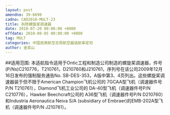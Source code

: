 ```yaml
---
layout: post
amendno: 39-6698
cadno: CAD2010-MULT-23
title: 拆除螺旋桨调速器
date: 2010-07-20 00:00:00 +0800
effdate: 2010-08-05 00:00:00 +0800
tag: MULT
categories: 中国民用航空总局航空器适航审定司
author: 金奕山
---
```


##适用范围:
本适航指令适用于Ontic工程和制造公司制造的螺旋桨调速器，件号(P/Ns)C210776，T210761，D210760和J210761，序列号在该公司2009年12月16日发布的强制服务通告No. SB-DES-353，A版中第3、4页列出。这些螺旋桨调速器装于但不限于American Champion飞机公司的 7GCAA型飞机（调速器件号 P/N T210761），Diamond飞机工业公司的 DA-40型飞机（调速器件号P/N C210776），Hawker Beechcraft公司的 A36型飞机（调速器件号P/N D210760）和Industria Aeronautica Neiva S/A (subsidiary of Embraer)的EMB-202A型飞机（调速器件号P/N J210761）。

